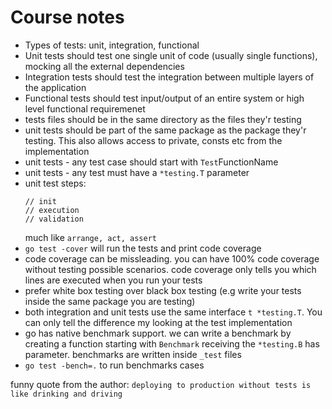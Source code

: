 # Course notes

- Types of tests: unit, integration, functional
- Unit tests should test one single unit of code (usually single functions), mocking all the external dependencies
- Integration tests should test the integration between multiple layers of the application
- Functional tests should test input/output of an entire system or high level functional requiremenet
- tests files should be in the same directory as the files they'r testing
- unit tests should be part of the same package as the package they'r testing. This also allows access to private, consts etc from the implementation
- unit tests - any test case should start with `Test`FunctionName
- unit tests - any test must have a `*testing.T` parameter
- unit test steps:
    ```golang
    // init
    // execution
    // validation
    ```
    much like `arrange, act, assert`
- `go test -cover` will run the tests and print code coverage
- code coverage can be missleading. you can have 100% code coverage without testing possible scenarios. code coverage only tells you which lines are executed when you run your tests 
- prefer white box testing over black box testing (e.g write your tests inside the same package you are testing)
- both integration and unit tests use the same interface `t *testing.T`. You can only tell the difference my looking at the test implementation
- go has native benchmark support. we can write a benchmark by creating a function starting with `Benchmark` receiving the `*testing.B` has parameter. benchmarks are written inside `_test` files
- `go test -bench=.` to run benchmarks cases



funny quote from the author:
`deploying to production without tests is like drinking and driving`